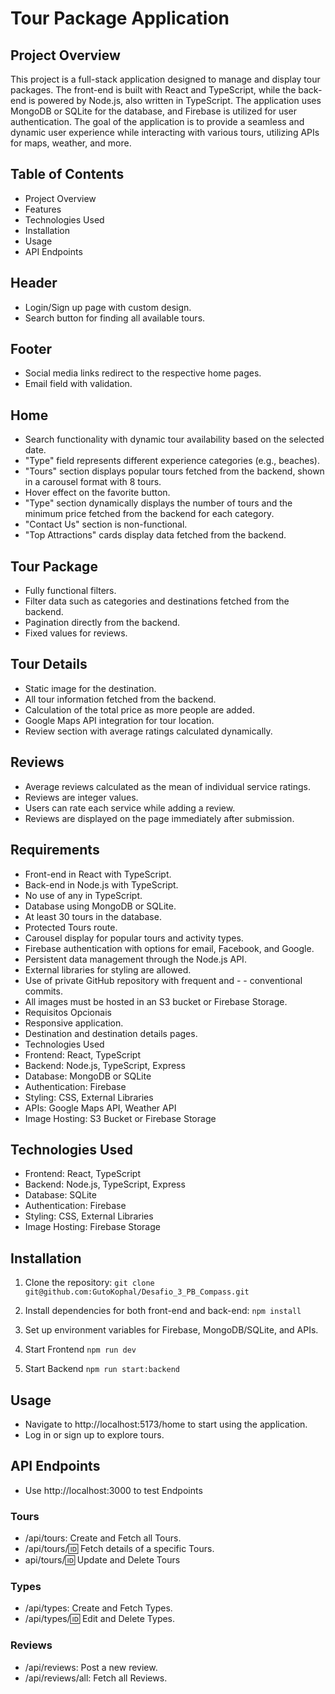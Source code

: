 # Tour Package Application
## Project Overview
This project is a full-stack application designed to manage and display tour packages. The front-end is built with React and TypeScript, while the back-end is powered by Node.js, also written in TypeScript. The application uses MongoDB or SQLite for the database, and Firebase is utilized for user authentication. The goal of the application is to provide a seamless and dynamic user experience while interacting with various tours, utilizing APIs for maps, weather, and more.

## Table of Contents
- Project Overview
- Features
- Technologies Used
- Installation
- Usage
- API Endpoints

## Header
- Login/Sign up page with custom design.
- Search button for finding all available tours.

## Footer
- Social media links redirect to the respective home pages.
- Email field with validation.

## Home
- Search functionality with dynamic tour availability based on the selected date.
- "Type" field represents different experience categories (e.g., beaches).
- "Tours" section displays popular tours fetched from the backend, shown in a carousel format with 8 tours.
- Hover effect on the favorite button.
- "Type" section dynamically displays the number of tours and the minimum price fetched from the backend for each category.
- "Contact Us" section is non-functional.
- "Top Attractions" cards display data fetched from the backend.

## Tour Package
- Fully functional filters.
- Filter data such as categories and destinations fetched from the backend.
- Pagination directly from the backend.
- Fixed values for reviews.

## Tour Details
- Static image for the destination.
- All tour information fetched from the backend.
- Calculation of the total price as more people are added.
- Google Maps API integration for tour location.
- Review section with average ratings calculated dynamically.

## Reviews
- Average reviews calculated as the mean of individual service ratings.
- Reviews are integer values.
- Users can rate each service while adding a review.
- Reviews are displayed on the page immediately after submission.

## Requirements
- Front-end in React with TypeScript.
- Back-end in Node.js with TypeScript.
- No use of any in TypeScript.
- Database using MongoDB or SQLite.
- At least 30 tours in the database.
- Protected Tours route.
- Carousel display for popular tours and activity types.
- Firebase authentication with options for email, Facebook, and Google.
- Persistent data management through the Node.js API.
- External libraries for styling are allowed.
- Use of private GitHub repository with frequent and - - conventional commits.
- All images must be hosted in an S3 bucket or Firebase Storage.
- Requisitos Opcionais
- Responsive application.
- Destination and destination details pages.
- Technologies Used
- Frontend: React, TypeScript
- Backend: Node.js, TypeScript, Express
- Database: MongoDB or SQLite
- Authentication: Firebase
- Styling: CSS, External Libraries
- APIs: Google Maps API, Weather API
- Image Hosting: S3 Bucket or Firebase Storage

## Technologies Used
- Frontend: React, TypeScript
- Backend: Node.js, TypeScript, Express
- Database: SQLite
- Authentication: Firebase
- Styling: CSS, External Libraries
- Image Hosting: Firebase Storage

## Installation
1. Clone the repository:
`git clone git@github.com:GutoKophal/Desafio_3_PB_Compass.git`

2. Install dependencies for both front-end and back-end:
`npm install`

3. Set up environment variables for Firebase, MongoDB/SQLite, and APIs.

4. Start Frontend
`npm run dev`

5. Start Backend
`npm run start:backend`

## Usage
- Navigate to http://localhost:5173/home to start using the application.
- Log in or sign up to explore tours.

## API Endpoints
- Use http://localhost:3000 to test Endpoints

### Tours
- /api/tours: Create and Fetch all Tours.
- /api/tours/:id: Fetch details of a specific Tours.
- api/tours/:id: Update and Delete Tours

### Types
- /api/types: Create and Fetch Types.
- /api/types/:id: Edit and Delete Types.


### Reviews
- /api/reviews: Post a new review.
- /api/reviews/all: Fetch all Reviews.

